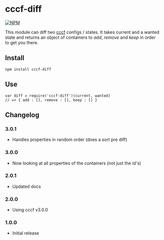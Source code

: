 # cccf-diff

[![NPM](https://nodei.co/npm/cccf-diff.png?downloads=true&downloadRank=true&stars=true)](https://nodei.co/npm/cccf-diff/)

This module can diff two [cccf](https://github.com/asbjornenge/cccf) configs / states. It takes current and a wanted state and returns an object of containers to *add*, *remove* and *keep* in order to get you there.

## Install

	npm install cccf-diff

## Use

	var diff = require('cccf-diff')(current, wanted)
	// => { add : [], remove : [], keep : [] }

## Changelog

### 3.0.1

* Handles properties in random order (does a sort pre diff)

### 3.0.0

* Now looking at all properties of the containers (not just the id's)

### 2.0.1

* Updated docs

### 2.0.0

* Using cccf v3.0.0

### 1.0.0

* Initial release
